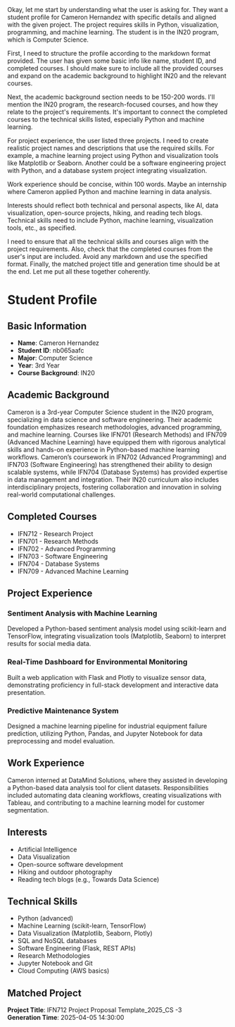 <think>
Okay, let me start by understanding what the user is asking for. They want a student profile for Cameron Hernandez with specific details and aligned with the given project. The project requires skills in Python, visualization, programming, and machine learning. The student is in the IN20 program, which is Computer Science.

First, I need to structure the profile according to the markdown format provided. The user has given some basic info like name, student ID, and completed courses. I should make sure to include all the provided courses and expand on the academic background to highlight IN20 and the relevant courses. 

Next, the academic background section needs to be 150-200 words. I'll mention the IN20 program, the research-focused courses, and how they relate to the project's requirements. It's important to connect the completed courses to the technical skills listed, especially Python and machine learning.

For project experience, the user listed three projects. I need to create realistic project names and descriptions that use the required skills. For example, a machine learning project using Python and visualization tools like Matplotlib or Seaborn. Another could be a software engineering project with Python, and a database system project integrating visualization.

Work experience should be concise, within 100 words. Maybe an internship where Cameron applied Python and machine learning in data analysis. 

Interests should reflect both technical and personal aspects, like AI, data visualization, open-source projects, hiking, and reading tech blogs. Technical skills need to include Python, machine learning, visualization tools, etc., as specified.

I need to ensure that all the technical skills and courses align with the project requirements. Also, check that the completed courses from the user's input are included. Avoid any markdown and use the specified format. Finally, the matched project title and generation time should be at the end. Let me put all these together coherently.
</think>

# Student Profile

## Basic Information  
- **Name**: Cameron Hernandez  
- **Student ID**: nb065aafc  
- **Major**: Computer Science  
- **Year**: 3rd Year  
- **Course Background**: IN20  

## Academic Background  
Cameron is a 3rd-year Computer Science student in the IN20 program, specializing in data science and software engineering. Their academic foundation emphasizes research methodologies, advanced programming, and machine learning. Courses like IFN701 (Research Methods) and IFN709 (Advanced Machine Learning) have equipped them with rigorous analytical skills and hands-on experience in Python-based machine learning workflows. Cameron’s coursework in IFN702 (Advanced Programming) and IFN703 (Software Engineering) has strengthened their ability to design scalable systems, while IFN704 (Database Systems) has provided expertise in data management and integration. Their IN20 curriculum also includes interdisciplinary projects, fostering collaboration and innovation in solving real-world computational challenges.  

## Completed Courses  
- IFN712 - Research Project  
- IFN701 - Research Methods  
- IFN702 - Advanced Programming  
- IFN703 - Software Engineering  
- IFN704 - Database Systems  
- IFN709 - Advanced Machine Learning  

## Project Experience  
### Sentiment Analysis with Machine Learning  
Developed a Python-based sentiment analysis model using scikit-learn and TensorFlow, integrating visualization tools (Matplotlib, Seaborn) to interpret results for social media data.  

### Real-Time Dashboard for Environmental Monitoring  
Built a web application with Flask and Plotly to visualize sensor data, demonstrating proficiency in full-stack development and interactive data presentation.  

### Predictive Maintenance System  
Designed a machine learning pipeline for industrial equipment failure prediction, utilizing Python, Pandas, and Jupyter Notebook for data preprocessing and model evaluation.  

## Work Experience  
Cameron interned at DataMind Solutions, where they assisted in developing a Python-based data analysis tool for client datasets. Responsibilities included automating data cleaning workflows, creating visualizations with Tableau, and contributing to a machine learning model for customer segmentation.  

## Interests  
- Artificial Intelligence  
- Data Visualization  
- Open-source software development  
- Hiking and outdoor photography  
- Reading tech blogs (e.g., Towards Data Science)  

## Technical Skills  
- Python (advanced)  
- Machine Learning (scikit-learn, TensorFlow)  
- Data Visualization (Matplotlib, Seaborn, Plotly)  
- SQL and NoSQL databases  
- Software Engineering (Flask, REST APIs)  
- Research Methodologies  
- Jupyter Notebook and Git  
- Cloud Computing (AWS basics)  

## Matched Project  
**Project Title**: IFN712 Project Proposal Template_2025_CS -3  
**Generation Time**: 2025-04-05 14:30:00